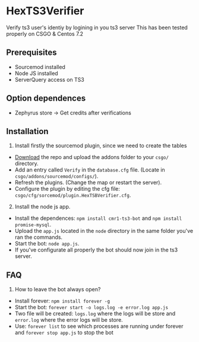 # HexTS3Verifier
Verify ts3 user's identiy by logining in you ts3 server
This has been tested properly on CSGO & Centos 7.2

## Prerequisites

 * Sourcemod installed
 * Node JS installed
 * ServerQuery access on TS3
 
 
## Option dependences
 
 * Zephyrus store ->  Get credits after verifications

## Installation
 
1. Install firstly the sourcemod plugin, since we need to create the tables
  * [Download](https://codeload.github.com/Hexer10/HexTS3Verifier/zip/master) the repo and upload the addons folder to your `csgo/` directory.
  * Add an entry called `Verify` in the `database.cfg` file. (Locate in `csgo/addons/sourcemod/configs/`).
  * Refresh the plugins. (Change the map or restart the server).
  * Configure the plugin by editing the cfg file:  `csgo/cfg/sorcemod/plugin.HexTSBVerifier.cfg`.
2. Install the node js app.
  * Install the dependences: `npm install cmr1-ts3-bot` and `npm install promise-mysql`.
  * Upload the `app.js` located in the `node` directory in the same folder you've ran the commands.
  * Start the bot: `node app.js`.
  * If you've configurate all properly the bot should now join in the ts3 server.


## FAQ
1. How to leave the bot always open?
  * Install forever: `npm install forever -g`
  * Start the bot: `forever start -o logs.log -e error.log app.js`
  * Two file will be created: `logs.log` where the logs will be store and `error.log` where the error logs will be store.
  * Use: `forever list` to see which processes are running under forever and `forever stop app.js` to stop the bot
